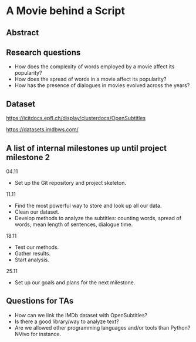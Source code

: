 # A Movie behind a Script

## Abstract
[//]: # (A 150 word description of the project idea, goals, dataset used. What story you would like to tell and why? What's the motivation behind your project?)

## Research questions

- How does the complexity of words employed by a movie affect its popularity?
- How does the spread of words in a movie affect its popularity?
- How has the presence of dialogues in movies evolved across the years?

[//]: # (A list of research questions you would like to address during the project.)

## Dataset

https://icitdocs.epfl.ch/display/clusterdocs/OpenSubtitles

https://datasets.imdbws.com/

[//]: # (List the datasets you want to use, and some ideas on how do you expect to get, manage, process and enrich it/them. Show us you've read the docs and some examples, and you've a clear idea on what to expect. Discuss data size and format if relevant.)

## A list of internal milestones up until project milestone 2


04.11

- Set up the Git repository and project skeleton.

11.11

- Find the most powerful way to store and look up all our data.
- Clean our dataset.
- Develop methods to analyze the subtitles: counting words, spread of  words, mean length of sentences, dialogue time.

18.11

- Test our methods.
- Gather results.
- Start analysis.

25.11

- Set up our goals and plans for the next milestone.

[//]: # (Add here a sketch of your planning for the next project milestone.)

## Questions for TAs

- How can we link the IMDb dataset with OpenSubtitles?
- Is there a good library/way to analyze text?
- Are we allowed other programming languages and/or tools than Python? NVivo for instance.

[//]: # (Add here some questions you have for us, in general or project-specific.)
